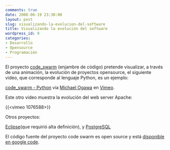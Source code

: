 ```yaml
---
comments: true
date: 2008-06-19 23:30:00
layout: post
slug: visualizando-la-evolucion-del-software
title: Visualizando la evolución del software
wordpress_id: 9
categories:
- Desarrollo
- Opensource
- Programación
---
```


El proyecto [code_swarm](http://vis.cs.ucdavis.edu/~ogawa/codeswarm/) (enjambre de código) pretende visualizar, a través de una animación, la evolución de proyectos opensource, el siguiente video, que corresponde al lenguaje Python, es un ejemplo:

				  
[code_swarm - Python](http://www.vimeo.com/1093745?pg=embed&sec=1093745) via [Michael Ogawa](http://www.vimeo.com/michaelogawa?pg=embed&sec=1093745) en [Vimeo](http://vimeo.com?pg=embed&sec=1093745).

Este otro video muestra la evolución del web server Apache:

{{<vimeo 1076588>}}

Otros proyectos:

[Eclipse](http://www.vimeo.com/1130828)(que requirió alta definición), y [PostgreSQL](http://www.vimeo.com/1081680)

El código fuente del proyecto code swarm es open source y está [disponible en google code](http://code.google.com/p/codeswarm/).




